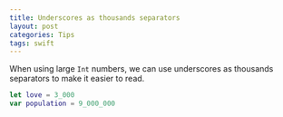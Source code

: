 ```yaml
---
title: Underscores as thousands separators
layout: post
categories: Tips
tags: swift
---
```


When using large ```Int``` numbers, we can use underscores as thousands separators to make it easier to read.

```swift
let love = 3_000
var population = 9_000_000
```